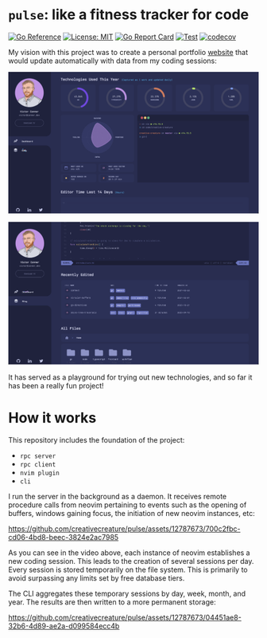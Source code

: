 # `pulse`: like a fitness tracker for code

[![Go Reference](https://pkg.go.dev/badge/github.com/creativecreature/pulse.svg)](https://pkg.go.dev/github.com/creativecreature/pulse)
[![License: MIT](https://img.shields.io/badge/License-MIT-yellow.svg)](https://github.com/creativecreature/pulse/blob/master/LICENSE)
[![Go Report Card](https://goreportcard.com/badge/github.com/creativecreature/pulse)](https://goreportcard.com/report/github.com/creativecreature/pulse)
[![Test](https://github.com/creativecreature/pulse/actions/workflows/main.yml/badge.svg?branch=main)](https://github.com/creativecreature/pulse/actions/workflows/main.yml)
[![codecov](https://codecov.io/gh/creativecreature/pulse/graph/badge.svg?token=CYSKW3Z7E6)](https://codecov.io/gh/creativecreature/pulse)

My vision with this project was to create a personal portfolio [website][1] that
would update automatically with data from my coding sessions:

![Screenshot of website][2]

![Screenshot of website][3]

It has served as a playground for trying out new technologies, and so far it
has been a really fun project!

# How it works
This repository includes the foundation of the project:
- `rpc server`
- `rpc client`
- `nvim plugin`
- `cli`


I run the server in the background as a daemon. It receives remote procedure
calls from neovim pertaining to events such as the opening of buffers, windows
gaining focus, the initiation of new neovim instances, etc:


https://github.com/creativecreature/pulse/assets/12787673/700c2fbc-cd06-4bd8-beec-3824e2ac7985


As you can see in the video above, each instance of neovim establishes a new
coding session. This leads to the creation of several sessions per day. Every
session is stored temporarily on the file system. This is primarily to avoid
surpassing any limits set by free database tiers.

The CLI aggregates these temporary sessions by day, week, month, and year. The
results are then written to a more permanent storage:


https://github.com/creativecreature/pulse/assets/12787673/04451ae8-32b6-4d89-ae2a-d099584ecc4b


[1]: https://conner.dev
[2]: ./screenshots/website1.png
[3]: ./screenshots/website2.png
